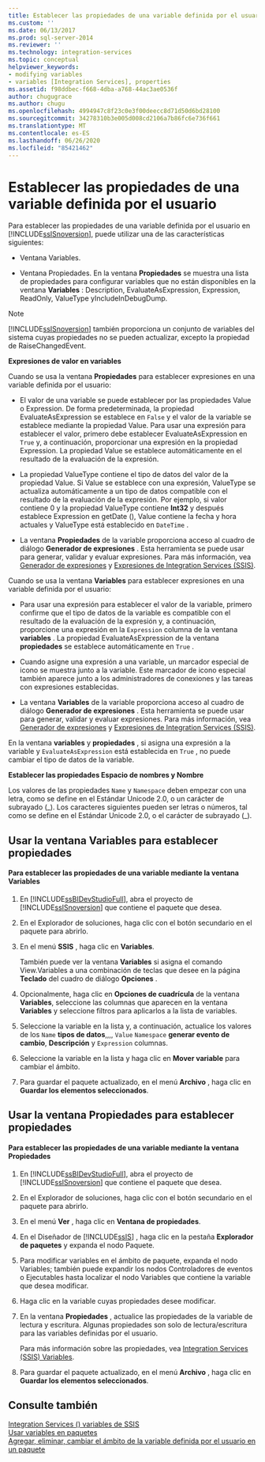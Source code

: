 ```yaml
---
title: Establecer las propiedades de una variable definida por el usuario | Microsoft Docs
ms.custom: ''
ms.date: 06/13/2017
ms.prod: sql-server-2014
ms.reviewer: ''
ms.technology: integration-services
ms.topic: conceptual
helpviewer_keywords:
- modifying variables
- variables [Integration Services], properties
ms.assetid: f98ddbec-f668-4dba-a768-44ac3ae0536f
author: chugugrace
ms.author: chugu
ms.openlocfilehash: 4994947c8f23c0e3f00deecc8d71d50d6bd28100
ms.sourcegitcommit: 34278310b3e005d008cd2106a7b86fc6e736f661
ms.translationtype: MT
ms.contentlocale: es-ES
ms.lasthandoff: 06/26/2020
ms.locfileid: "85421462"
---
```

# <a name="set-the-properties-of-a-user-defined-variable"></a>Establecer las propiedades de una variable definida por el usuario
  Para establecer las propiedades de una variable definida por el usuario en [!INCLUDE[ssISnoversion](../includes/ssisnoversion-md.md)], puede utilizar una de las características siguientes:  
  
-   Ventana Variables.  
  
-   Ventana Propiedades. En la ventana **Propiedades** se muestra una lista de propiedades para configurar variables que no están disponibles en la ventana **Variables** : Description, EvaluateAsExpression, Expression, ReadOnly, ValueType yIncludeInDebugDump.  
  
> [!NOTE]  
>  [!INCLUDE[ssISnoversion](../includes/ssisnoversion-md.md)] también proporciona un conjunto de variables del sistema cuyas propiedades no se pueden actualizar, excepto la propiedad de RaiseChangedEvent.  
  
 **Expresiones de valor en variables**  
  
 Cuando se usa la ventana **Propiedades** para establecer expresiones en una variable definida por el usuario:  
  
-   El valor de una variable se puede establecer por las propiedades Value o Expression. De forma predeterminada, la propiedad EvaluateAsExpression se establece en `False` y el valor de la variable se establece mediante la propiedad Value. Para usar una expresión para establecer el valor, primero debe establecer EvaluateAsExpression en `True` y, a continuación, proporcionar una expresión en la propiedad Expression. La propiedad Value se establece automáticamente en el resultado de la evaluación de la expresión.  
  
-   La propiedad ValueType contiene el tipo de datos del valor de la propiedad Value. Si Value se establece con una expresión, ValueType se actualiza automáticamente a un tipo de datos compatible con el resultado de la evaluación de la expresión. Por ejemplo, si valor contiene 0 y la propiedad ValueType contiene **Int32** y después establece Expression en getDate (), Value contiene la fecha y hora actuales y ValueType está establecido en `DateTime` .  
  
-   La ventana **Propiedades** de la variable proporciona acceso al cuadro de diálogo **Generador de expresiones** . Esta herramienta se puede usar para generar, validar y evaluar expresiones. Para más información, vea [Generador de expresiones](expressions/expression-builder.md) y [Expresiones de Integration Services &#40;SSIS&#41;](expressions/integration-services-ssis-expressions.md).  
  
 Cuando se usa la ventana **Variables** para establecer expresiones en una variable definida por el usuario:  
  
-   Para usar una expresión para establecer el valor de la variable, primero confirme que el tipo de datos de la variable es compatible con el resultado de la evaluación de la expresión y, a continuación, proporcione una expresión en la `Expression` columna de la ventana **variables** . La propiedad EvaluateAsExpression de la ventana **propiedades** se establece automáticamente en `True` .  
  
-   Cuando asigne una expresión a una variable, un marcador especial de icono se muestra junto a la variable. Este marcador de icono especial también aparece junto a los administradores de conexiones y las tareas con expresiones establecidas.  
  
-   La ventana **Variables** de la variable proporciona acceso al cuadro de diálogo **Generador de expresiones** . Esta herramienta se puede usar para generar, validar y evaluar expresiones. Para más información, vea [Generador de expresiones](expressions/expression-builder.md) y [Expresiones de Integration Services &#40;SSIS&#41;](expressions/integration-services-ssis-expressions.md).  
  
 En la ventana **variables** y **propiedades** , si asigna una expresión a la variable y `EvaluateAsExpression` está establecida en `True` , no puede cambiar el tipo de datos de la variable.  
  
 **Establecer las propiedades Espacio de nombres y Nombre**  
  
 Los valores de las propiedades `Name` y `Namespace` deben empezar con una letra, como se define en el Estándar Unicode 2.0, o un carácter de subrayado (_). Los caracteres siguientes pueden ser letras o números, tal como se define en el Estándar Unicode 2.0, o el carácter de subrayado (\_).  
  
## <a name="using-the-variables-window-to-set-properties"></a>Usar la ventana Variables para establecer propiedades  
  
#### <a name="to-set-the-properties-of-a-variable-by-using-the-variables-window"></a>Para establecer las propiedades de una variable mediante la ventana Variables  
  
1.  En [!INCLUDE[ssBIDevStudioFull](../includes/ssbidevstudiofull-md.md)], abra el proyecto de [!INCLUDE[ssISnoversion](../includes/ssisnoversion-md.md)] que contiene el paquete que desea.  
  
2.  En el Explorador de soluciones, haga clic con el botón secundario en el paquete para abrirlo.  
  
3.  En el menú **SSIS** , haga clic en **Variables**.  
  
     También puede ver la ventana **Variables** si asigna el comando View.Variables a una combinación de teclas que desee en la página **Teclado** del cuadro de diálogo **Opciones** .  
  
4.  Opcionalmente, haga clic en **Opciones de cuadrícula** de la ventana **Variables**, seleccione las columnas que aparecen en la ventana **Variables** y seleccione filtros para aplicarlos a la lista de variables.  
  
5.  Seleccione la variable en la lista y, a continuación, actualice los valores de los `Name` **tipos de datos**,,,, `Value` `Namespace` **generar evento de cambio**, **Descripción** y `Expression` columnas.  
  
6.  Seleccione la variable en la lista y haga clic en **Mover variable** para cambiar el ámbito.  
  
7.  Para guardar el paquete actualizado, en el menú **Archivo** , haga clic en **Guardar los elementos seleccionados**.  
  
## <a name="using-the-properties-window-to-set-properties"></a>Usar la ventana Propiedades para establecer propiedades  
  
#### <a name="to-set-the-properties-of-a-variable-by-using-the-properties-window"></a>Para establecer las propiedades de una variable mediante la ventana Propiedades  
  
1.  En [!INCLUDE[ssBIDevStudioFull](../includes/ssbidevstudiofull-md.md)], abra el proyecto de [!INCLUDE[ssISnoversion](../includes/ssisnoversion-md.md)] que contiene el paquete que desea.  
  
2.  En el Explorador de soluciones, haga clic con el botón secundario en el paquete para abrirlo.  
  
3.  En el menú **Ver** , haga clic en **Ventana de propiedades**.  
  
4.  En el Diseñador de [!INCLUDE[ssIS](../includes/ssis-md.md)] , haga clic en la pestaña **Explorador de paquetes** y expanda el nodo Paquete.  
  
5.  Para modificar variables en el ámbito de paquete, expanda el nodo Variables; también puede expandir los nodos Controladores de eventos o Ejecutables hasta localizar el nodo Variables que contiene la variable que desea modificar.  
  
6.  Haga clic en la variable cuyas propiedades desee modificar.  
  
7.  En la ventana **Propiedades** , actualice las propiedades de la variable de lectura y escritura. Algunas propiedades son solo de lectura/escritura para las variables definidas por el usuario.  
  
     Para más información sobre las propiedades, vea [Integration Services &#40;SSIS&#41; Variables](integration-services-ssis-variables.md).  
  
8.  Para guardar el paquete actualizado, en el menú **Archivo** , haga clic en **Guardar los elementos seleccionados**.  
  
## <a name="see-also"></a>Consulte también  
 [Integration Services &#40;&#41; variables de SSIS](integration-services-ssis-variables.md)   
 [Usar variables en paquetes](../../2014/integration-services/use-variables-in-packages.md)   
 [Agregar, eliminar, cambiar el ámbito de la variable definida por el usuario en un paquete](../../2014/integration-services/add-delete-change-scope-of-user-defined-variable-in-a-package.md)  
  
  
